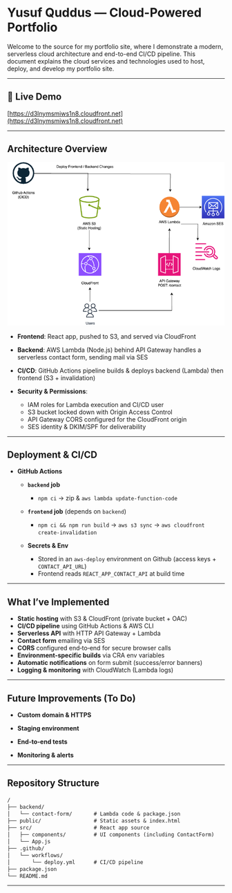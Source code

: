 # Yusuf Quddus — Cloud-Powered Portfolio

Welcome to the source for my portfolio site, where I demonstrate a modern, serverless cloud architecture and end-to-end CI/CD pipeline. This document explains the cloud services and technologies used to host, deploy, and develop my portfolio site. 

---

## 🔗 Live Demo

[https://d3lnymsmiws1n8.cloudfront.net](https://d3lnymsmiws1n8.cloudfront.net)

---

## Architecture Overview
![Architecture Diagram](assets/architecture-diagram.png)


* **Frontend**: React app, pushed to S3, and served via CloudFront
* **Backend**: AWS Lambda (Node.js) behind API Gateway handles a serverless contact form, sending mail via SES
* **CI/CD**: GitHub Actions pipeline builds & deploys backend (Lambda) then frontend (S3 + invalidation)
* **Security & Permissions**:

  * IAM roles for Lambda execution and CI/CD user
  * S3 bucket locked down with Origin Access Control
  * API Gateway CORS configured for the CloudFront origin
  * SES identity & DKIM/SPF for deliverability

---

## Deployment & CI/CD

* **GitHub Actions**

  * **`backend` job**

    * `npm ci` → zip & `aws lambda update-function-code`
  * **`frontend` job** (depends on `backend`)

    * `npm ci && npm run build` → `aws s3 sync` → `aws cloudfront create-invalidation`
  * **Secrets & Env**

    * Stored in an `aws-deploy` environment on Github (access keys + `CONTACT_API_URL`)
    * Frontend reads `REACT_APP_CONTACT_API` at build time

---

## What I’ve Implemented

* **Static hosting** with S3 & CloudFront (private bucket + OAC)
* **CI/CD pipeline** using GitHub Actions & AWS CLI
* **Serverless API** with HTTP API Gateway + Lambda
* **Contact form** emailing via SES
* **CORS** configured end‑to‑end for secure browser calls
* **Environment‑specific builds** via CRA env variables
* **Automatic notifications** on form submit (success/error banners)
* **Logging & monitoring** with CloudWatch (Lambda logs)

---

## Future Improvements (To Do)

* **Custom domain & HTTPS**

* **Staging environment**

* **End‑to‑end tests**

* **Monitoring & alerts**

---

## Repository Structure

```
/
├── backend/
│   └── contact-form/       # Lambda code & package.json
├── public/                 # Static assets & index.html
├── src/                    # React app source
│   ├── components/         # UI components (including ContactForm)
│   └── App.js
├── .github/
│   └── workflows/
│       └── deploy.yml      # CI/CD pipeline
├── package.json          
└── README.md               
```

---

